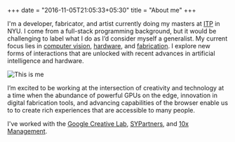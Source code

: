 +++
date = "2016-11-05T21:05:33+05:30"
title = "About me"
+++

I'm a developer, fabricator, and artist currently doing my masters at [ITP](https://itp.nyu.edu/itp/) in NYU.
I come from a full-stack programming background, but it would be challenging to label what I do as I’d consider myself a generalist.  My current focus lies in [computer vision](blog/tags/computer-vision/), 
[hardware](/blog/tags/hardware/), and [fabrication](/blog/tags/fabrication/).  I explore new forms of interactions that are unlocked with recent advances in artificial intelligence and hardware.

![This is me][1]

I’m excited to be working at the intersection of creativity and technology
at a time when the abundance of powerful GPUs on the edge,
innovation in digital fabrication tools, and advancing capabilities
of the browser enable us to to create rich experiences that are accessible to many people.  

I've worked with the [Google Creative Lab](https://experiments.withgoogle.com/), [SYPartners](https://www.sypartners.com/), and [10x Management](https://www.10xmanagement.com/meet-our-new-10xers/dan-oved/).

[1]: /images/me_scaled.jpg
